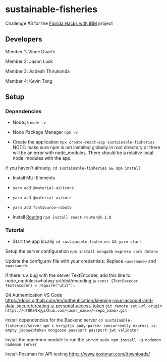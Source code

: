 # sustainable-fisheries
Challenge #3 for the [Florida Hacks with IBM](https://floridahackswithibm.bemyapp.com/) project

## Developers
Member 1: Vince Duarte

Member 2: Jason Lusk

Member 3: Aadesh Thirukonda

Member 4: Kevin Tang

## Setup
### Dependencies

- Node.js
``` node -v ```

- Node Package Manager
``` npm -v ```

- Create the application
``` npx create-react-app sustainable-fisheries ```
NOTE: make sure npm is not installed globally in root directory or there will be an error with node_modules. There should be a relative local node_modules with the app.

if you haven't already, 
``` cd sustainable-fisheries && npm install ```

- Install MUI Elements
- ``` yarn add @material-ui/icons ```
- ``` yarn add @material-ui/core ```
- ``` yarn add fontsource-roboto ```



- Install [Routing](https://reactrouter.com/web/guides/quick-start)
``` npm install react-router@5.3.0 ```

### Tutorial

- Start the app locally
``` cd sustainable-fisheries && yarn start ```

Setup the server configuration
``` npm install mongodb express cors dotenv ```

Update the config.env file with your credentials:
Replace ``` <username> ``` and ``` <password> ```

If there is a bug with the server TextEncoder, add this line to node_modules/whatwg-url/dist/encoding.js
``` const {TextDecoder, TextEncoder} = require("util"); ```

Git Authentication VS Code
https://docs.github.com/en/authentication/keeping-your-account-and-data-secure/creating-a-personal-access-token
``` git remote set-url origin https://<TOKEN>@github.com/<user_name>/<repo_name>.git ```

Install dependencies for the Backend server
``` cd sustainable-fisheries/server ```
``` npm i bcryptjs body-parser concurrently express is-empty jsonwebtoken mongoose passport passport-jwt validator ```

Install the nodemon module to run the server
``` sudo npm install -g nodemon ```
``` nodemon server ```

Install Postman for API testing
https://www.postman.com/downloads/